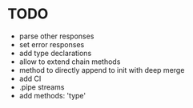 # TODO
- parse other responses
- set error responses
- add type declarations
- allow to extend chain methods
- method to directly append to init with deep merge
- add CI
- .pipe streams
- add methods:
  'type'
